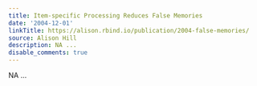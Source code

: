 ```yaml
---
title: Item-specific Processing Reduces False Memories
date: '2004-12-01'
linkTitle: https://alison.rbind.io/publication/2004-false-memories/
source: Alison Hill
description: NA ...
disable_comments: true
---
```

NA ...